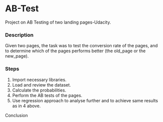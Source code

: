 # AB-Test
Project on AB Testing of two landing pages-Udacity.
### Description
Given two pages, the task was to test the conversion rate of the pages, and to determine which of the pages performs better (the old_page or the new_page).
### Steps
  1. Import necessary libraries.
  2. Load and review the dataset.
  3. Calculate the probabilities.
  4. Perform the AB tests of the pages.
  5. Use regression approach to analyse further and to achieve same results as in 4 above.

Conclusion
